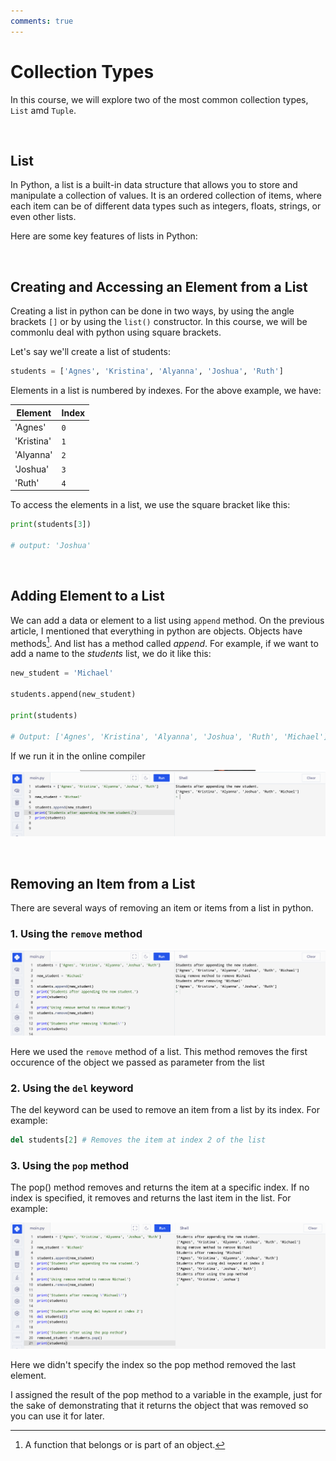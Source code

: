 ```yaml
---
comments: true
---
```


# Collection Types

In this course, we will explore two of the most common collection types, `List` amd `Tuple`.

<br/>

## List

In Python, a list is a built-in data structure that allows you to store and manipulate a collection of values. 
It is an ordered collection of items, where each item can be of different data types such as integers, floats, 
strings, or even other lists.

Here are some key features of lists in Python:

<br/>

## Creating and Accessing an Element from a List

Creating a list in python can be done in two ways, by using the angle brackets `[]` or by using the `list()` constructor. 
In this course, we will be commonlu deal with python using square brackets.

Let's say we'll create a list of students:

```py
students = ['Agnes', 'Kristina', 'Alyanna', 'Joshua', 'Ruth']
```

Elements in a list is numbered by indexes. For the above example, we have:

| Element    | Index |
| ---------- | ----- |
| 'Agnes'    | `0`   |
| 'Kristina' | `1`   |
| 'Alyanna'  | `2`   |
| 'Joshua'   | `3`   |
| 'Ruth'     | `4`   |

To access the elements in a list, we use the square bracket like this:

```py title="Accessing element in a list"
print(students[3])

# output: 'Joshua'
```

<br/>

## Adding Element to a List

We can add a data or element to a list using `append` method. On the previous article, I mentioned that everything in python 
are objects. Objects have methods[^1]. And list has a method called _append_. For example, if we want to add a name to the _students_ list, 
we do it like this:

```py title="Adding element to a list"
new_student = 'Michael'

students.append(new_student)

print(students)

# Output: ['Agnes', 'Kristina', 'Alyanna', 'Joshua', 'Ruth', 'Michael']
```

If we run it in the online compiler

![Output for appending to a list](../images/append_to_list.png)

<br/>

## Removing an Item from a List

There are several ways of removing an item or items from a list in python.

### 1. Using the `remove` method

![Result of using remove method in a list](../images/list_remove_method.png)

Here we used the `remove` method of a list. This method removes the first occurence of the object we passed as parameter from the list

### 2. Using the `del` keyword

The del keyword can be used to remove an item from a list by its index. For example:

```py title="Removing item from a list using del keyword"
del students[2] # Removes the item at index 2 of the list
```

### 3. Using the `pop` method

The pop() method removes and returns the item at a specific index. If no index is specified, it removes and returns the last item in the list. For example:

![Result of using pop method](../images/list_pop_method.png)

Here we didn't specify the index so the pop method removed the last element.

I assigned the result of the pop method to a variable in the example, just for the sake of demonstrating
that it returns the object that was removed so you can use it for later.


[^1]: A function that belongs or is part of an object.